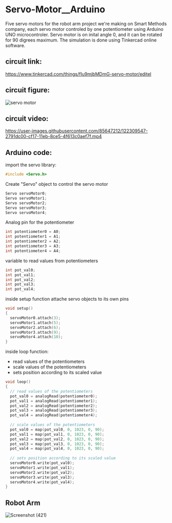 # Servo-Motor__Arduino
Five servo motors for the robot arm project we're making on Smart Methods company, each servo motor controled by one potentiometer using Arduino UNO microcontroler.
Servo motor is on inital angle 0, and it can be rotated for 90 digrees maximum.
The simulation is done using Tinkercad online software.

## circuit link: 
https://www.tinkercad.com/things/fIu9mjbMDmG-servo-motor/editel

## circuit figure:
![servo motor](https://user-images.githubusercontent.com/85647212/122301036-cf53dd80-cf08-11eb-8b56-befc35adb4ab.png)

## circuit video:

https://user-images.githubusercontent.com/85647212/122309547-2791dc00-cf17-11eb-8ce5-4f613c0aef7f.mp4

## Arduino code:
import the servo library:
``` C++
#include <Servo.h> 
```
Create "Servo" object to control the servo motor
``` C++
Servo servoMotor0;
Servo servoMotor1;
Servo servoMotor2;  
Servo servoMotor3; 
Servo servoMotor4;  
```
Analog pin for the potentiometer 
``` C++
int potentiometer0 = A0;
int potentiometer1 = A1;
int potentiometer2 = A2;
int potentiometer3 = A3;
int potentiometer4 = A4;
```
variable to read values from potentiometers
``` C++
int pot_val0;
int pot_val1;
int pot_val2;
int pot_val3;
int pot_val4;
```
inside setup function attache servo objects to its own pins
``` C++
void setup()
{ 
  servoMotor0.attach(3);
  servoMotor1.attach(5);
  servoMotor2.attach(6);
  servoMotor3.attach(9);
  servoMotor4.attach(10);
}
```
inside loop function:
* read values of the potentiometers
* scale values of the potentiometers
* sets position according to its scaled value
``` C++
void loop()
{
  // read values of the potentiometers
  pot_val0 = analogRead(potentiometer0);
  pot_val1 = analogRead(potentiometer1);
  pot_val2 = analogRead(potentiometer2);
  pot_val3 = analogRead(potentiometer3);
  pot_val4 = analogRead(potentiometer4);
  
  // scale values of the potentiometers
  pot_val0 = map(pot_val0, 0, 1023, 0, 90);
  pot_val1 = map(pot_val1, 0, 1023, 0, 90);
  pot_val2 = map(pot_val2, 0, 1023, 0, 90);
  pot_val3 = map(pot_val3, 0, 1023, 0, 90);
  pot_val4 = map(pot_val4, 0, 1023, 0, 90);
  
  // sets position according to its scaled value
  servoMotor0.write(pot_val0);
  servoMotor1.write(pot_val1);
  servoMotor2.write(pot_val2);
  servoMotor3.write(pot_val3);
  servoMotor4.write(pot_val4);
}
```

## Robot Arm
![Screenshot (421)](https://user-images.githubusercontent.com/85647212/122820312-22040f80-d2e4-11eb-8929-1a8e1395995d.png)


